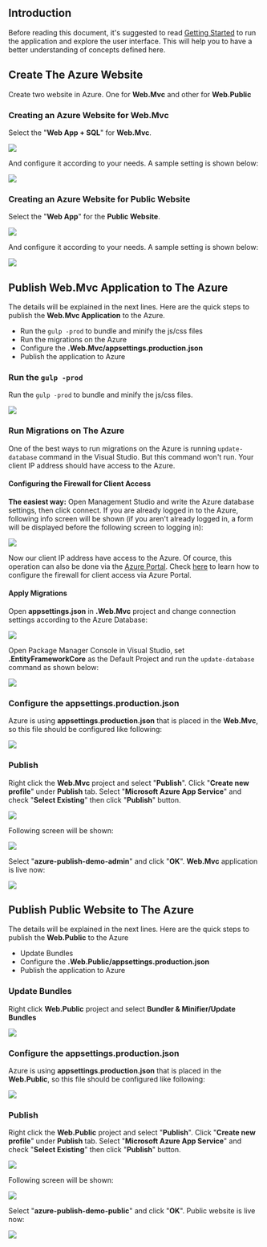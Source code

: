 
## Introduction

Before reading this document, it's suggested to read [Getting Started](https://aspnetzero.com/Documents/Getting-Started-Mvc-Angularjs) to run the application and explore the user interface. This will help you to have a better understanding of concepts defined here.

## Create The Azure Website

Create two website in Azure. One for **Web.Mvc** and other for **Web.Public**

### Creating an Azure Website for Web.Mvc

Select the "**Web App + SQL**" for **Web.Mvc**. 

<img src="images/azure-publish-angular-create-azure-host-website.png">

And configure it according to your needs. A sample setting is shown below:

<img src="images/azure-publish-core-mvc-create-azure-admin-website-configuration.png">

### Creating an Azure Website for Public Website

Select the "**Web App**" for the **Public Website**.

<img src="images/azure-publish-angular-create-azure-angular-website.png">

And configure it according to your needs. A sample setting is shown below:

<img src="images/azure-publish-core-mvc-create-azure-public-website-configuration.png">

## Publish Web.Mvc Application to The Azure

The details will be explained in the next lines. Here are the quick steps to publish the **Web.Mvc Application** to the Azure.

- Run the `gulp -prod` to bundle and minify the js/css files
- Run the migrations on the Azure
- Configure the **.Web.Mvc/appsettings.production.json**
- Publish the application to Azure

### Run the `gulp -prod`

Run the `gulp -prod` to bundle and minify the js/css files.

<img src="images/azure-publish-core-mvc-gulp-prod.png">

### Run Migrations on The Azure

One of the best ways to run migrations on the Azure is running `update-database` command in the Visual Studio. 
But this command won't run. Your client IP address should have access to the Azure. 

#### Configuring the Firewall for Client Access 

**The easiest way:** Open Management Studio and write the Azure database settings, then click connect. 
If you are already logged in to the Azure, following info screen will be shown (if you aren't already logged in, a form will be displayed before the following screen to logging in):

<img src="images/azure-publish-angular-allow-ip-to-azure.png">

Now our client IP address have access to the Azure. Of cource, this operation can also be done via the [Azure Portal](https://portal.azure.com). Check [here](https://docs.microsoft.com/en-us/azure/sql-database/sql-database-firewall-configure) to learn how to configure the firewall for client access via Azure Portal.

#### Apply Migrations

Open **appsettings.json** in **.Web.Mvc** project and change connection settings according to the Azure Database:

<img src="images/azure-publish-angular-connection-string.png">

Open Package Manager Console in Visual Studio, set **.EntityFrameworkCore** as the Default Project and run the `update-database` command as shown below:

<img src="images/azure-publish-angular-update-database.png">

### Configure the appsettings.production.json

Azure is using **appsettings.production.json** that is placed in the **Web.Mvc**, so this file should be configured like following:

<img src="images/azure-publish-core-mvc-appsttings-production.png">

### Publish

Right click the **Web.Mvc** project and select "**Publish**". Click "**Create new profile**" under **Publish** tab. Select "**Microsoft Azure App Service**" and check "**Select Existing**" then click "**Publish**" button.

<img src="images/azure-publish-angular-new-publish-profile.png">

Following screen will be shown:

<img src="images/azure-publish-core-mvc-select-azure-website.png">

Select "**azure-publish-demo-admin**" and click "**OK**". **Web.Mvc** application is live now:

<img src="images/azure-publish-core-mvc-ui-admin.png">

## Publish Public Website to The Azure

The details will be explained in the next lines. Here are the quick steps to publish the **Web.Public** to the Azure

- Update Bundles
- Configure the **.Web.Public/appsettings.production.json**
- Publish the application to Azure

### Update Bundles

Right click **Web.Public** project and select **Bundler & Minifier/Update Bundles**

<img src="images/azure-publish-core-mvc-bundle-public.png">

### Configure the appsettings.production.json

Azure is using **appsettings.production.json** that is placed in the **Web.Public**, so this file should be configured like following:

<img src="images/azure-publish-core-mvc-appsttings-production-public.png">

### Publish

Right click the **Web.Public** project and select "**Publish**". Click "**Create new profile**" under **Publish** tab. Select "**Microsoft Azure App Service**" and check "**Select Existing**" then click "**Publish**" button.

<img src="images/azure-publish-angular-new-publish-profile.png">

Following screen will be shown:

<img src="images/azure-publish-core-mvc-select-azure-website-public.png">

Select "**azure-publish-demo-public**" and click "**OK**". Public website is live now:

<img src="images/azure-publish-core-mvc-ui.png">
